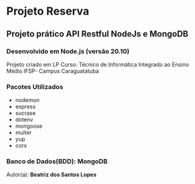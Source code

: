 # Projeto Reserva
## Projeto prático API Restful NodeJs e MongoDB
### Desenvolvido em Node.js (versão 20.10)

Projeto criado em LP
Curso: Técnico de Informática Integrado ao Ensino Médio
IFSP- Campus Caraguatatuba

### Pacotes Utilizados

* nodemon 
* express 
* sucrase
* dotenv
* mongoose
* multer
* yup
* cors

### Banco de Dados(BDD): MongoDB
Autor(a): **Beatriz dos Santos Lopes**